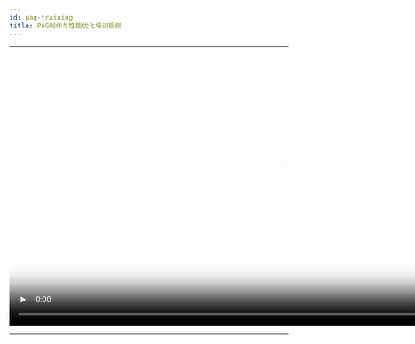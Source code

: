 ```yaml
---
id: pag-training
title: PAG制作与性能优化培训视频
---
```

---

<video id="video" controls="" preload="none" width="980px" poster="https://pagio-1251316161.file.myqcloud.com/website/static/img/training.png">
   <source id="mp4" src="https://pagio-1251316161.file.myqcloud.com/website/static/video/training.mp4" type="video/mp4">
</video>

---